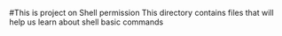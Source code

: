 #This is project on Shell permission
This directory contains files that will help us learn about shell basic commands 
